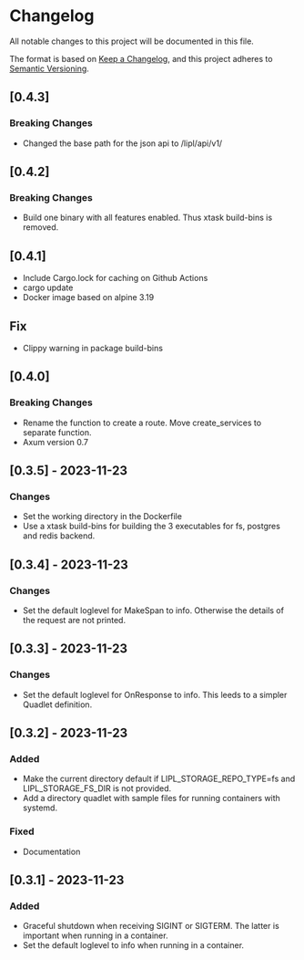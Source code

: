 # Changelog

All notable changes to this project will be documented in this file.

The format is based on [Keep a Changelog](https://keepachangelog.com/en/1.0.0/),
and this project adheres to [Semantic Versioning](https://semver.org/spec/v2.0.0.html).

## [0.4.3]

### Breaking Changes

- Changed the base path for the json api to /lipl/api/v1/

## [0.4.2]

### Breaking Changes

- Build one binary with all features enabled. Thus xtask build-bins is removed.

## [0.4.1]

- Include Cargo.lock for caching on Github Actions
- cargo update
- Docker image based on alpine 3.19

## Fix
- Clippy warning in package build-bins

## [0.4.0]

### Breaking Changes

- Rename the function to create a route. Move create_services to separate function.
- Axum version 0.7

## [0.3.5] - 2023-11-23

### Changes

- Set the working directory in the Dockerfile
- Use a xtask build-bins for building the 3 executables for fs, postgres and redis backend.

## [0.3.4] - 2023-11-23

### Changes

- Set the default loglevel for MakeSpan to info. Otherwise the details of the request are not printed.

## [0.3.3] - 2023-11-23

### Changes

- Set the default loglevel for OnResponse to info. This leeds to a simpler Quadlet definition.

## [0.3.2] - 2023-11-23

### Added

- Make the current directory default if LIPL_STORAGE_REPO_TYPE=fs and LIPL_STORAGE_FS_DIR is not provided.
- Add a directory quadlet with sample files for running containers with systemd.

### Fixed
- Documentation

## [0.3.1] - 2023-11-23

### Added

- Graceful shutdown when receiving SIGINT or SIGTERM. The latter is important when running in a container.
- Set the default loglevel to info when running in a container.
